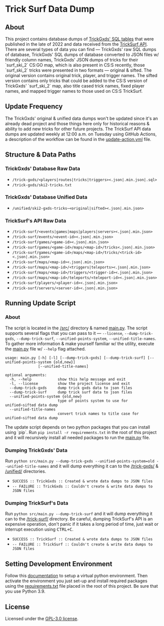 [trick-gxds-sql-tables-url]: https://github.com/Evvvai/trick-surf-compose
[trick-surf-api-url]: https://api.trick.surf

# Trick Surf Data Dump
## About
This project contains database dumps of [TrickGxds' SQL tables][trick-gxds-sql-tables-url]
that were published in the late of 2022 and data received from the [TrickSurf API][trick-surf-api-url].
There are several types of data you can find — TrickGxds' raw SQL dumps of database,
TrickGxds' SQL dumps of database converted to JSON files w/ friendly column names,
TrickGxds' JSON dumps of tricks for their \`surf_ski_2\` CS:GO map, which is also present in CS:S recently,
those \`surf_ski_2\` tricks were presented in two formats — original & sifted.
The original version contains original trick, player, and trigger names.
The sifted version contains only tricks that could be added to the CS:S version of TrickGxds' \`surf_ski_2\` map,
also title cased trick names, fixed player names, and mapped trigger names to those used on CS:S TrickSurf.


## Update Frequency
The TrickGxds' original & unified data dumps won't be updated since it's an already dead project
and those things here only for historical reasons & ability to add new tricks for other future projects.
The TrickSurf API data dumps are updated weekly at 12:00 a.m. on Tuesday using GitHub Actions,
a description of the workflow can be found in the [update-action.yml](./.github/workflows/update-action.yml) file.


## Structure & Data Paths
### TrickGxds' Database Raw Data
+ `/trick-gxds/<players|routes|tricks|triggers><.json|.min.json|.sql>`
+ `/trick-gxds/ski2-tricks.txt`

### TrickGxds' Database Unified Data
+ `/unified/ski2-gxds-tricks~<original|sifted><.json|.min.json>`

### TrickSurf's API Raw Data
+ `/trick-surf/<events|games|maps|players|servers><.json|.min.json>`
+ `/trick-surf/events/<event-id><.json|.min.json>`
+ `/trick-surf/games/<game-id><.json|.min.json>`
+ `/trick-surf/games/<game-id>/maps/<map-id>/tricks<.json|.min.json>`
+ `/trick-surf/games/<game-id>/maps/<map-id>/tricks/<trick-id><.json|.min.json>`
+ `/trick-surf/maps/<map-id><.json|.min.json>`
+ `/trick-surf/maps/<map-id>/<triggers|teleports><.json|.min.json>`
+ `/trick-surf/maps/<map-id>/triggers/<trigger-id><.json|.min.json>`
+ `/trick-surf/maps/<map-id>/teleports/<teleport-id><.json|.min.json>`
+ `/trick-surf/players/<player-id><.json|.min.json>`
+ `/trick-surf/servers/<server-id><.json|.min.json>`


## Running Update Script
### About
The script is located in the [/src/](./src) directory & named [main.py](./src/main.py).
The script supports several flags that you can pass to it — `--license`, `--dump-trick-gxds`,
`--dump-trick-surf`, `--unified-points-system`, `--unified-title-names`.
To gather more information & make yourself familiar w/ the utility,
execute the [main.py](./src/main.py) file w/ `--help` flag attached.
```text
usage: main.py [-h] [-l] [--dump-trick-gxds] [--dump-trick-surf] [--unified-points-system {old,new}]
               [--unified-title-names]

optional arguments:
  -h, --help            show this help message and exit
  -l, --license         show the project license and exit
  --dump-trick-gxds     dump trick gxds data to json files
  --dump-trick-surf     dump trick surf data to json files
  --unified-points-system {old,new}
                        type of points system to use for unified~sifted data dump
  --unified-title-names
                        convert trick names to title case for unified~sifted data dump
```
The update script depends on two python packages that you can install using \`pip\`.
Run `pip install -r requirements.txt` in the root of this project and it will recursively install
all needed packages to run the [main.py](./src/main.py) file.

### Dumping TrickGxds' Data
Run `python src/main.py --dump-trick-gxds --unified-points-system=old --unified-title-names` and
it will dump everything it can to the [/trick-gxds/](./trick-gxds) & [/unified/](./unified) directories.

+ `SUCCESS :: TrickGxds :: Created & wrote data dumps to JSON files`
+ `-- FAILURE :: TrickGxds :: Couldn't create & write data dumps to JSON files`


### Dumping TrickSurf's Data
Run `python src/main.py --dump-trick-surf` and it will dump everything it can to the [/trick-surf/](./trick-surf) directory.
Be careful, dumping TrickSurf's API is an expensive operation, don't panic if it takes a long period of time, just wait
or interrupt execution using <kbd>CTRL+C</kbd>.

+ `SUCCESS :: TrickSurf :: Created & wrote data dumps to JSON files`
+ `-- FAILURE :: TrickSurf :: Couldn't create & write data dumps to JSON files`

## Setting Development Environment
Follow this [documentation](https://docs.python.org/3/library/venv.html) to
setup a virtual python environment. Then activate the environment you just set-up
and install required packages using the [requirements.txt](./requirements.txt) file placed in the root of this project.
Be sure that you use Python 3.9.


## License
Licensed under the [GPL-3.0 license](./COPYING).
